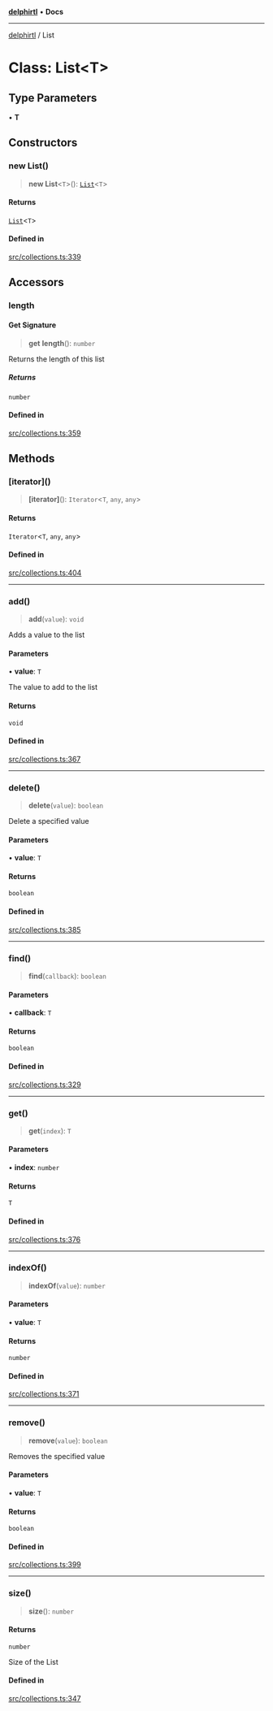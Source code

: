 [**delphirtl**](../README.md) • **Docs**

***

[delphirtl](../globals.md) / List

# Class: List\<T\>

## Type Parameters

• **T**

## Constructors

### new List()

> **new List**\<`T`\>(): [`List`](List.md)\<`T`\>

#### Returns

[`List`](List.md)\<`T`\>

#### Defined in

[src/collections.ts:339](https://github.com/chuacw/delphirtl/blob/9155347a443be8e1df1021d02dbd646d9cee97fc/src/collections.ts#L339)

## Accessors

### length

#### Get Signature

> **get** **length**(): `number`

Returns the length of this list

##### Returns

`number`

#### Defined in

[src/collections.ts:359](https://github.com/chuacw/delphirtl/blob/9155347a443be8e1df1021d02dbd646d9cee97fc/src/collections.ts#L359)

## Methods

### \[iterator\]()

> **\[iterator\]**(): `Iterator`\<`T`, `any`, `any`\>

#### Returns

`Iterator`\<`T`, `any`, `any`\>

#### Defined in

[src/collections.ts:404](https://github.com/chuacw/delphirtl/blob/9155347a443be8e1df1021d02dbd646d9cee97fc/src/collections.ts#L404)

***

### add()

> **add**(`value`): `void`

Adds a value to the list

#### Parameters

• **value**: `T`

The value to add to the list

#### Returns

`void`

#### Defined in

[src/collections.ts:367](https://github.com/chuacw/delphirtl/blob/9155347a443be8e1df1021d02dbd646d9cee97fc/src/collections.ts#L367)

***

### delete()

> **delete**(`value`): `boolean`

Delete a specified value

#### Parameters

• **value**: `T`

#### Returns

`boolean`

#### Defined in

[src/collections.ts:385](https://github.com/chuacw/delphirtl/blob/9155347a443be8e1df1021d02dbd646d9cee97fc/src/collections.ts#L385)

***

### find()

> **find**(`callback`): `boolean`

#### Parameters

• **callback**: `T`

#### Returns

`boolean`

#### Defined in

[src/collections.ts:329](https://github.com/chuacw/delphirtl/blob/9155347a443be8e1df1021d02dbd646d9cee97fc/src/collections.ts#L329)

***

### get()

> **get**(`index`): `T`

#### Parameters

• **index**: `number`

#### Returns

`T`

#### Defined in

[src/collections.ts:376](https://github.com/chuacw/delphirtl/blob/9155347a443be8e1df1021d02dbd646d9cee97fc/src/collections.ts#L376)

***

### indexOf()

> **indexOf**(`value`): `number`

#### Parameters

• **value**: `T`

#### Returns

`number`

#### Defined in

[src/collections.ts:371](https://github.com/chuacw/delphirtl/blob/9155347a443be8e1df1021d02dbd646d9cee97fc/src/collections.ts#L371)

***

### remove()

> **remove**(`value`): `boolean`

Removes the specified value

#### Parameters

• **value**: `T`

#### Returns

`boolean`

#### Defined in

[src/collections.ts:399](https://github.com/chuacw/delphirtl/blob/9155347a443be8e1df1021d02dbd646d9cee97fc/src/collections.ts#L399)

***

### size()

> **size**(): `number`

#### Returns

`number`

Size of the List

#### Defined in

[src/collections.ts:347](https://github.com/chuacw/delphirtl/blob/9155347a443be8e1df1021d02dbd646d9cee97fc/src/collections.ts#L347)
